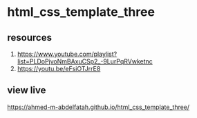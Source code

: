 # html_css_template_three

## resources

1. https://www.youtube.com/playlist?list=PLDoPjvoNmBAxuCSp2_-9LurPqRVwketnc
2. https://youtu.be/eFsiOTJrrE8

## view live

https://ahmed-m-abdelfatah.github.io/html_css_template_three/
